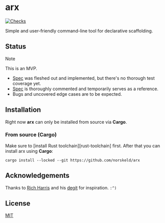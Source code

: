 # arx

[![Checks](https://img.shields.io/github/workflow/status/norskeld/arx/checks?style=flat-square&colorA=22272d&colorB=22272d&label=checks)](https://github.com/norskeld/arx/actions/workflows/checks.yml)

Simple and user-friendly command-line tool for declarative scaffolding.

## Status

> [!NOTE]
>
> This is an MVP.
>
> - [Spec] was fleshed out and implemented, but there's no thorough test coverage yet.
> - [Spec] is thoroughly commented and temporarily serves as a reference.
> - Bugs and uncovered edge cases are to be expected.

## Installation

Right now **arx** can only be installed from source via **Cargo**.

### From source (Cargo)

Make sure to [install Rust toolchain][rust-toolchain] first. After that you can install arx using **Cargo**:

```shell
cargo install --locked --git https://github.com/norskeld/arx
```

## Acknowledgements

Thanks to [Rich Harris][rich-harris] and his [degit] for inspiration. `:^)`

## License

[MIT](LICENSE)

<!-- Links. -->

[spec]: spec.kdl
[degit]: https://github.com/Rich-Harris/degit
[rich-harris]: https://github.com/Rich-Harris
